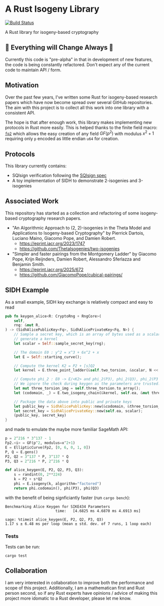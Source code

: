 # A Rust Isogeny Library

[![Build Status][build-image]][build-link]

A Rust library for isogeny-based cryptography

## :construction: Everything will Change Always :construction:

Currently this code is "pre-alpha" in that in development of new features, the code is being constantly refactored. Don't expect any of the current code to maintain API / form.

## Motivation

Over the past few years, I've written some Rust for isogeny-based research papers which have now become spread over several GitHub repositories. The aim with this project is to collect all this work into one library with a consistent API.

The hope is that after enough work, this library makes implementing new protocols in Rust more easily. This is helped thanks to the finite field macro: [`fp2`](https://github.com/GiacomoPope/fp2) which allows the easy creation of any field $GF(p^2)$ with modulus $x^2 + 1$ requiring only `p` encoded as little endian `u64` for creation.

## Protocols

This library currently contains:

- SQIsign verification following the [SQIsign spec](https://sqisign.org)
- A toy implementation of SIDH to demonstrate 2-isogenies and 3-isogenies

## Associated Work

This repository has started as a collection and refactoring of some isogeny-based cryptography research papers.

- "An Algorithmic Approach to (2, 2)-isogenies in the Theta Model and Applications to Isogeny-based Cryptography" by Pierrick Dartois, Luciano Maino, Giacomo Pope, and Damien Robert.
  - https://eprint.iacr.org/2023/1747
  - https://github.com/ThetaIsogenies/two-isogenies
- "Simpler and faster pairings from the Montgomery Ladder" by Giacomo Pope, Krijn Reijnders, Damien Robert, Alessandro Sferlazza and Benjamin Smith.
  - https://eprint.iacr.org/2025/672
  - https://github.com/GiacomoPope/cubical-pairings/

## SIDH Example

As a small example, SIDH key exchange is relatively compact and easy to read

```rs
pub fn keygen_alice<R: CryptoRng + RngCore>(
    self,
    rng: &mut R,
) -> (SidhAlicePublicKey<Fq>, SidhAlicePrivateKey<Fq, N>) {
    // Sample a secret key, which is an array of bytes used as a scalar to
    // generate a kernel
    let scalar = Self::sample_secret_key(rng);

    // The domain E0 : y^2 = x^3 + 6x^2 + x
    let E = Self::starting_curve();

    // Compute the kernel K2 = P2 + [s]Q2
    let kernel = E.three_point_ladder(&self.two_torsion, &scalar, N << 3);

    // Compute phi_2 : E0 -> E/<K2> and phi_2(P3), phi_2(Q3), phi_2(P3 - Q3)
    // We ignore the check during keygen as the parameters are trusted.
    let mut three_torsion_img = self.three_torsion.to_array();
    let (codomain, _) = E.two_isogeny_chain(&kernel, self.ea, &mut three_torsion_img);

    // Package the data above into public and private keys
    let public_key = SidhAlicePublicKey::new(&codomain, &three_torsion_img);
    let secret_key = SidhAlicePrivateKey::new(self.ea, scalar);
    (public_key, secret_key)
}
```

and made to emulate the maybe more familiar SageMath API:

```py
p = 2^216 * 3^137 - 1
Fp2.<i> = GF(p^2, modulus=x^2+1)
E = EllipticCurve(Fp2, [0, 6, 0, 1, 0])
P, Q = E.gens()
P2, Q2 = 3^137 * P, 3^137 * Q
P3, Q3 = 2^216 * P, 2^216 * Q

def alice_keygen(E, P2, Q2, P3, Q3):
    s = randint(0, 2**224)
    k = P2 + s*Q2
    phi = E.isogeny(k, algorithm="factored")
    return phi.codomain(), phi(P3), phi(Q3)
```

with the benefit of being signficiantly faster (run `cargo bench`):

```
Benchmarking Alice Keygen for SIKE434 Parameters
                       time:   [4.6825 ms 4.6870 ms 4.6913 ms]

sage: %timeit alice_keygen(E, P2, Q2, P3, Q3)
1.17 s ± 6.48 ms per loop (mean ± std. dev. of 7 runs, 1 loop each)
```

### Tests

Tests can be run:

```
cargo test
```

## Collaboration

I am very interested in collaboration to improve both the performance and scope of this project. Additionally, I am a mathematican first and Rust person second, so if any Rust experts have opinions / advice of making this project more idomatic to a Rust developer, please let me know.


[//]: # (badges)

[build-image]: https://github.com/GiacomoPope/isogeny_rs/workflows/Rust/badge.svg
[build-link]: https://github.com/GiacomoPope/isogeny_rs/actions?query=workflow%3ARust
